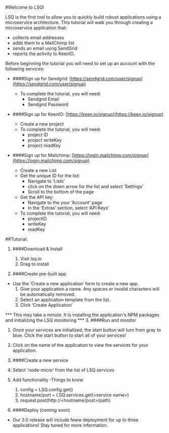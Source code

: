 #Welcome to LSQ!

LSQ is the first tool to allow you to quickly build robust applications using a microservice architecture. This tutorial will walk you through creating a microservice application that:
- collects email addresses
- adds them to a MailChimp list 
- sends an email using SendGrid
- reports the activity to KeenIO.

Before beginning the tutorial you will need to set up an account with the following services:

- ####Sign up for Sendgrid: [https://sendgrid.com/user/signup](https://sendgrid.com/user/signup) 
  - To complete the tutorial, you will need: 
    - Sendgrid Email 
    - Sendgrid Password 
    
- ####Sign up for KeenIO: [https://keen.io/signup](https://keen.io/signup)
  - Create a new project  
  - To complete the tutorial, you will need: 
    - project ID 
    - project writeKey 
    - project readKey 

- ####Sign up for Mailchimp: [https://login.mailchimp.com/signup](https://login.mailchimp.com/signup) 
  - Create a new List
  - Get the unique ID for the list: 
    - Navigate to ‘Lists’ 
    - click on the down arrow for the list and select ‘Settings’ 
    - Scroll to the bottom of the page
  - Get the API key: 
    - Navigate to the your ‘Account’ page 
    - In the ‘Extras’ section, select ‘API Keys’
  - To complete the tutorial, you will need:
    - projectID 
    - writeKey 
    - readKey 

##Tutorial:

1. ####Download & Install 
    1. Visit lsq.io 
    2. Drag to install 

2. ####Create pre-built app 
  - Use the ‘Create a new application’ form to create a new app. 
    1. Give your application a name. Any spaces or invalid characters will be automatically removed. 
    2. Select an application template from the list. 
    3. Click ‘Create Application’ 

  *** This may take a minute. It is installing the application's NPM packages and initializing the LSQ monitoring *** 
3. ####Run and monitor 
  1. Once your services are initialized, the start button will turn from gray to blue. Click the start button to start all of your services! 
  2. Click on the name of the application to view the services for your application. 

4. ####Create a new service 
  1. Select 'node-micro' from the list of LSQ services 
  2. Add functionality 
    -Things to know 
      1. config = LSQ.config.get() 
      2. hostname/port = LSQ.services.get(&lt;service name&gt;) 
      3. request.post(http://&lt;hostname/post&gt;/path)

5. ####Deploy (coming soon)
  - Our 3.0 release will include feww deployment for up to three applications! Stay tuned for more information.
